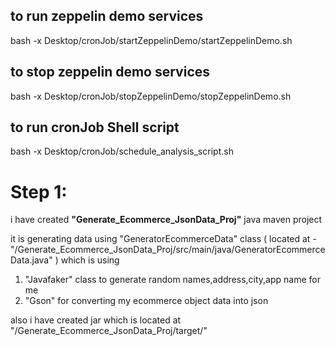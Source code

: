 ## to run zeppelin demo services
bash -x Desktop/cronJob/startZeppelinDemo/startZeppelinDemo.sh

## to stop zeppelin demo services
bash -x Desktop/cronJob/stopZeppelinDemo/stopZeppelinDemo.sh

## to run cronJob Shell script
bash -x Desktop/cronJob/schedule_analysis_script.sh 


# Step 1:
i have created <b>"Generate_Ecommerce_JsonData_Proj"</b> java maven project

it is generating data using "GeneratorEcommerceData" class ( located at - "/Generate_Ecommerce_JsonData_Proj/src/main/java/GeneratorEcommerceData.java" ) 
which is using 
1. "Javafaker" class to generate random names,address,city,app name for me
2. "Gson" for converting my ecommerce object data into json

also i have created jar which is located at "/Generate_Ecommerce_JsonData_Proj/target/"
